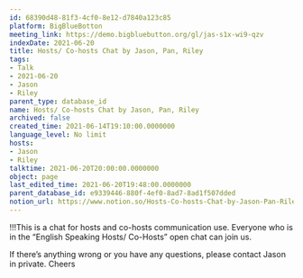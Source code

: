 ```yaml
---
id: 68390d48-81f3-4cf0-8e12-d7840a123c85
platform: BigBlueBotton
meeting_link: https://demo.bigbluebutton.org/gl/jas-s1x-wi9-qzv
indexDate: 2021-06-20
title: Hosts/ Co-hosts Chat by Jason, Pan, Riley
tags:
- Talk
- 2021-06-20
- Jason
- Riley
parent_type: database_id
name: Hosts/ Co-hosts Chat by Jason, Pan, Riley
archived: false
created_time: 2021-06-14T19:10:00.0000000
language_level: No limit
hosts:
- Jason
- Riley
talktime: 2021-06-20T20:00:00.0000000
object: page
last_edited_time: 2021-06-20T19:48:00.0000000
parent_database_id: e9339446-880f-4ef0-8ad7-8ad1f507dded
notion_url: https://www.notion.so/Hosts-Co-hosts-Chat-by-Jason-Pan-Riley-68390d4881f34cf08e12d7840a123c85
---
```


!!!This is a chat for hosts and co-hosts communication use. Everyone who is in the “English Speaking Hosts/ Co-Hosts” open chat can join us.

If there’s anything wrong or you have any questions, please contact Jason in private. Cheers

